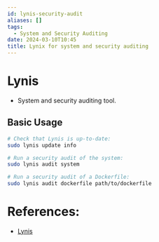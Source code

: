 ```yaml
---
id: lynis-security-audit
aliases: []
tags:
  - System and Security Auditing
date: 2024-03-10T10:45
title: Lynix for system and security auditing
---
```

<!-- 2024-03-10-1045 (March 10, 2024 10:45 AM) -->

# Lynis
- System and security auditing tool.

## Basic Usage 
```bash
# Check that Lynis is up-to-date:
sudo lynis update info

# Run a security audit of the system:
sudo lynis audit system

# Run a security audit of a Dockerfile:
sudo lynis audit dockerfile path/to/dockerfile
```

# References:
- [Lynis](https://cisofy.com/documentation/lynis/)
